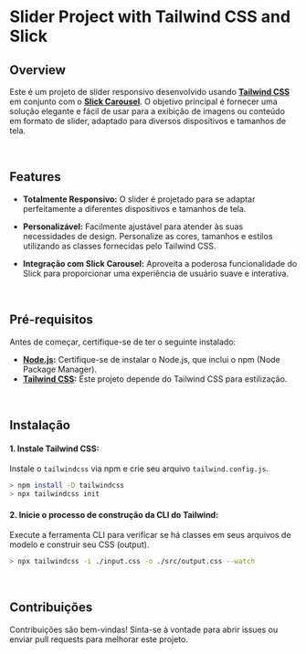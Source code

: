 # Slider Project with Tailwind CSS and Slick

## Overview
Este é um projeto de slider responsivo desenvolvido usando **[Tailwind CSS](https://tailwindcss.com/)** em conjunto com o **[Slick Carousel](https://kenwheeler.github.io/slick/)**. O objetivo principal é fornecer uma solução elegante e fácil de usar para a exibição de imagens ou conteúdo em formato de slider, adaptado para diversos dispositivos e tamanhos de tela.

<br>

## Features
- **Totalmente Responsivo:** O slider é projetado para se adaptar perfeitamente a diferentes dispositivos e tamanhos de tela.

- **Personalizável:** Facilmente ajustável para atender às suas necessidades de design. Personalize as cores, tamanhos e estilos utilizando as classes fornecidas pelo Tailwind CSS.

- **Integração com Slick Carousel:** Aproveita a poderosa funcionalidade do Slick para proporcionar uma experiência de usuário suave e interativa.

<br>

## Pré-requisitos
Antes de começar, certifique-se de ter o seguinte instalado:
- **[Node.js](https://nodejs.org/en/download):** Certifique-se de instalar o Node.js, que inclui o npm (Node Package Manager).
- **[Tailwind CSS](https://tailwindcss.com/docs/installation):** Este projeto depende do Tailwind CSS para estilização.

<br>

## Instalação
#### 1. Instale Tailwind CSS:
Instale o `tailwindcss` via npm e crie seu arquivo `tailwind.config.js`.
```bash
> npm install -D tailwindcss
> npx tailwindcss init
```

#### 2. Inicie o processo de construção da CLI do Tailwind:
Execute a ferramenta CLI para verificar se há classes em seus arquivos de modelo e construir seu CSS (output).
```bash
> npx tailwindcss -i ./input.css -o ./src/output.css --watch
```

<br>

## Contribuições
Contribuições são bem-vindas! Sinta-se à vontade para abrir issues ou enviar pull requests para melhorar este projeto.

